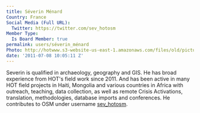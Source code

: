 ```yaml
---
title: Séverin Ménard
Country: France
Social Media (Full URL):
  Twitter: https://twitter.com/sev_hotosm
Member Type:
  Is Board Member: true
permalink: users/séverin_ménard
Photo: http://hotwww.s3-website-us-east-1.amazonaws.com/files/old/pictures/picture-15-1411584466.jpg
date: '2011-07-08 10:05:11 Z'
---
```

<p>Severin is qualified in archaeology, geography and GIS. He has broad experience from HOT's field work since 2011. And has been active in many HOT field projects in Haiti, Mongolia and various countries in Africa with outreach, teaching, data collection, as well as remote Crisis Activations, translation, methodologies, database imports and conferences. He contributes to OSM under username <a href="http://www.openstreetmap.org/user/sev_hotosm">sev_hotosm</a>.</p>
